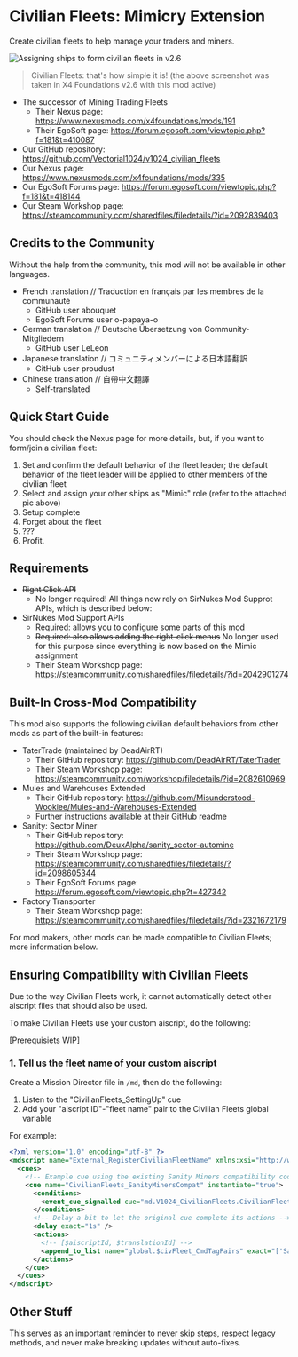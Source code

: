 # Civilian Fleets: Mimicry Extension
Create civilian fleets to help manage your traders and miners.

![Assigning ships to form civilian fleets in v2.6](https://i.imgur.com/Avpw0Rk.png)

> Civilian Fleets: that's how simple it is! (the above screenshot was taken in X4 Foundations v2.6 with this mod active)

- The successor of Mining Trading Fleets
  - Their Nexus page: https://www.nexusmods.com/x4foundations/mods/191
  - Their EgoSoft page: https://forum.egosoft.com/viewtopic.php?f=181&t=410087
- Our GitHub repository: https://github.com/Vectorial1024/v1024_civilian_fleets
- Our Nexus page: https://www.nexusmods.com/x4foundations/mods/335
- Our EgoSoft Forums page: https://forum.egosoft.com/viewtopic.php?f=181&t=418144
- Our Steam Workshop page: https://steamcommunity.com/sharedfiles/filedetails/?id=2092839403

## Credits to the Community
Without the help from the community, this mod will not be available in other languages.
- French translation // Traduction en français par les membres de la communauté
  - GitHub user abouquet
  - EgoSoft Forums user o-papaya-o
- German translation // Deutsche Übersetzung von Community-Mitgliedern
  - GitHub user LeLeon
- Japanese translation // コミュニティメンバーによる日本語翻訳
  - GitHub user proudust
- Chinese translation // 自帶中文翻譯
  - Self-translated


## Quick Start Guide
You should check the Nexus page for more details, but, if you want to form/join a civilian fleet:

1. Set and confirm the default behavior of the fleet leader; the default behavior of the fleet leader will be applied to other members of the civilian fleet
2. Select and assign your other ships as "Mimic" role (refer to the attached pic above)
3. Setup complete
4. Forget about the fleet
5. ???
6. Profit.

## Requirements
- ~~Right Click API~~
  - No longer required! All things now rely on SirNukes Mod Supprot APIs, which is described below:
- SirNukes Mod Support APIs
  - Required: allows you to configure some parts of this mod
  - ~~Required: also allows adding the right-click menus~~ No longer used for this purpose since everything is now based on the Mimic assignment
  - Their Steam Workshop page: https://steamcommunity.com/sharedfiles/filedetails/?id=2042901274

## Built-In Cross-Mod Compatibility
This mod also supports the following civilian default behaviors from other mods as part of the built-in features:

- TaterTrade (maintained by DeadAirRT)
  - Their GitHub repository: https://github.com/DeadAirRT/TaterTrader
  - Their Steam Workshop page: https://steamcommunity.com/workshop/filedetails/?id=2082610969
- Mules and Warehouses Extended
  - Their GitHub repository: https://github.com/Misunderstood-Wookiee/Mules-and-Warehouses-Extended
  - Further instructions available at their GitHub readme
- Sanity: Sector Miner
  - Their GitHub repository: https://github.com/DeuxAlpha/sanity_sector-automine
  - Their Steam Workshop page: https://steamcommunity.com/sharedfiles/filedetails/?id=2098605344
  - Their EgoSoft Forums page: https://forum.egosoft.com/viewtopic.php?t=427342
- Factory Transporter
  - Their Steam Workshop page: https://steamcommunity.com/sharedfiles/filedetails/?id=2321672179

For mod makers, other mods can be made compatible to Civilian Fleets; more information below.

## Ensuring Compatibility with Civilian Fleets
Due to the way Civilian Fleets work, it cannot automatically detect other aiscript files that should also be used.

To make Civilian Fleets use your custom aiscript, do the following:

[Prerequisiets WIP]

### 1. Tell us the fleet name of your custom aiscript
Create a Mission Director file in `/md`, then do the following:

1. Listen to the "CivilianFleets_SettingUp" cue
2. Add your "aiscript ID"-"fleet name" pair to the Civilian Fleets global variable

For example:

```xml
<?xml version="1.0" encoding="utf-8" ?>
<mdscript name="External_RegisterCivilianFleetName" xmlns:xsi="http://www.w3.org/2001/XMLSchema-instance" xsi:noNamespaceSchemaLocation="md.xsd">
  <cues>
    <!-- Example cue using the existing Sanity Miners compatibility code -->
    <cue name="CivilianFleets_SanityMinersCompat" instantiate="true">
      <conditions>
        <event_cue_signalled cue="md.V1024_CivilianFleets.CivilianFleets_SettingUp" />
      </conditions>
      <!-- Delay a bit to let the original cue complete its actions -->
      <delay exact="1s" />
      <actions>
        <!-- [$aiscriptId, $translationId] -->
        <append_to_list name="global.$civFleet_CmdTagPairs" exact="['Sanity_SectorAutoMine', {221024, 2001}]" />
      </actions>
    </cue>
  </cues>
</mdscript>
```

## Other Stuff
This serves as an important reminder to never skip steps, respect legacy methods, and never make breaking updates without auto-fixes.
